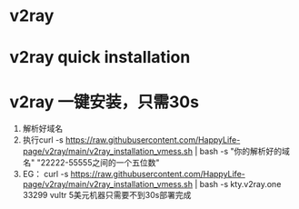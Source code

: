 # v2ray
# v2ray quick installation
# v2ray 一键安装，只需30s

1. 解析好域名
2. 执行curl -s https://raw.githubusercontent.com/HappyLife-page/v2ray/main/v2ray_installation_vmess.sh | bash -s "你的解析好的域名" "22222-55555之间的一个五位数"
3. EG： curl -s https://raw.githubusercontent.com/HappyLife-page/v2ray/main/v2ray_installation_vmess.sh | bash -s kty.v2ray.one 33299
vultr 5美元机器只需要不到30s部署完成
